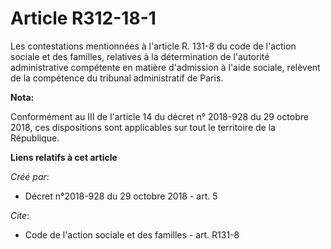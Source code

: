 # Article R312-18-1

Les contestations mentionnées à l'article R. 131-8 du code de l'action sociale et des familles, relatives à la détermination
de l'autorité administrative compétente en matière d'admission à l'aide sociale, relèvent de la compétence du tribunal
administratif de Paris.

**Nota:**

Conformément au III de l'article 14 du décret n° 2018-928 du 29 octobre 2018, ces dispositions sont applicables sur tout le
territoire de la République.

**Liens relatifs à cet article**

_Créé par_:

  - Décret n°2018-928 du 29 octobre 2018 - art. 5

_Cite_:

  - Code de l'action sociale et des familles - art. R131-8
